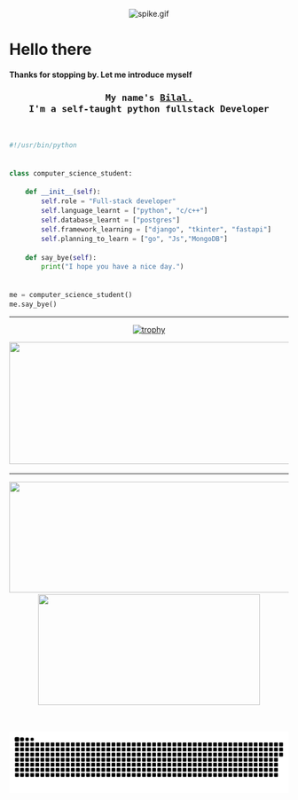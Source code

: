 <p align="center">
 <img width="1000" src="assets/spike.gif" alt="spike.gif"/>
</p>

# Hello there
#### Thanks for stopping by. Let me introduce myself 

<h3 align="center">
        <samp>My name's  
                <b><a target="_blank" href="https://github.com/nadeemohc">Bilal.</a></b>
          <br>
                <b>I'm a self-taught python fullstack Developer</b>
          <br>
                <b></b>
        </samp>
</h3>
<br>

```python
#!/usr/bin/python


class computer_science_student:

    def __init__(self):
        self.role = "Full-stack developer"
        self.language_learnt = ["python", "c/c++"]
        self.database_learnt = ["postgres"]
        self.framework_learning = ["django", "tkinter", "fastapi"]
        self.planning_to_learn = ["go", "Js","MongoDB"]

    def say_bye(self):
        print("I hope you have a nice day.")


me = computer_science_student()
me.say_bye()
```
---
<div align="center">
  <a href="https://github.com/ryo-ma/github-profile-trophy">
    <img src="https://github-profile-trophy.vercel.app/?username=BilalCH960&title=Stars,Followers,Commits,Repositories,MultipleLang,PullRequest&theme=onedark" alt="trophy" />
  </a>
</div>


<p align="center">
  <img width="800" height="220" src="https://streak-stats.demolab.com?user=BilalCH960&theme=highcontrast&hide_border=true&border_radius=5&card_width=800">
</p>

---




<p align="center">
  <img width="600" height="200" src="https://github-readme-stats.vercel.app/api?username=BilalCH960&show_icons=true&theme=vision-friendly-dark">
  <img width="400" height="200" src="https://github-readme-stats.vercel.app/api/top-langs/?username=BilalCH960&size_weight=0.0005&count_weight=0.3&layout=compact&theme=vision-friendly-dark">
</p>
 


<div id="header" align="center">
  <img src="https://komarev.com/ghpvc/?username=BilalCH960&style=for-the-badge&color=orange" alt=""/>
</div>

<p align="center">
 <img width="1000" src="assets/github-snake.svg" alt="snake"/>
</p>

